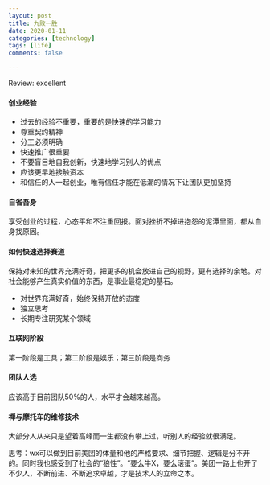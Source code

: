 ```yaml
---
layout: post
title: 九败一胜
date: 2020-01-11
categories: [technology]
tags: [life]
comments: false

---
```


Review: excellent




#### 创业经验

- 过去的经验不重要，重要的是快速的学习能力
- 尊重契约精神
- 分工必须明确
- 快速推广很重要
- 不要盲目地自我创新，快速地学习别人的优点
- 应该更早地接触资本
- 和信任的人一起创业，唯有信任才能在低潮的情况下让团队更加坚持



#### 自省吾身

享受创业的过程，心态平和不注重回报。面对挫折不掉进抱怨的泥潭里面，都从自身找原因。



#### 如何快速选择赛道

保持对未知的世界充满好奇，把更多的机会放进自己的视野，更有选择的余地。对社会能够产生真实价值的东西，是事业最稳定的基石。

- 对世界充满好奇，始终保持开放的态度
- 独立思考
- 长期专注研究某个领域



#### 互联网阶段

第一阶段是工具；第二阶段是娱乐；第三阶段是商务

#### 团队人选

应该高于目前团队50%的人，水平才会越来越高。

#### 禅与摩托车的维修技术

大部分人从来只是望着高峰而一生都没有攀上过，听别人的经验就很满足。



思考：wx可以做到目前美团的体量和他的严格要求、细节把握、逻辑是分不开的。同时我也感受到了社会的“狼性”。“要么牛X，要么滚蛋”。美团一路上也开了不少人，不断前进、不断追求卓越，才是技术人的立命之本。



